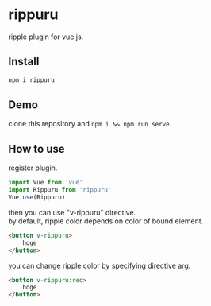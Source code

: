 # rippuru
ripple plugin for vue.js.

## Install
```cmd
npm i rippuru
```

## Demo
clone this repository and `npm i && npm run serve`.

## How to use
register plugin.
```js
import Vue from 'vue'
import Rippuru from 'rippuru'
Vue.use(Rippuru)
```

then you can use "v-rippuru" directive.  
by default, ripple color depends on color of bound element.
```html
<button v-rippuru>
    hoge
</button>
```

you can change ripple color by specifying directive arg.
```html
<button v-rippuru:red>
    hoge
</button>
```
